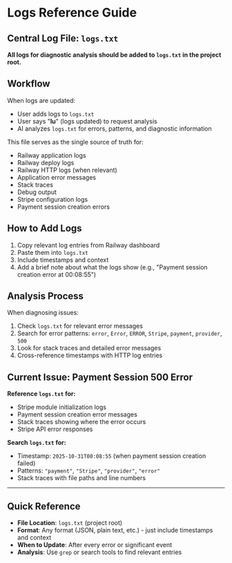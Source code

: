 # Logs Reference Guide

## Central Log File: `logs.txt`

**All logs for diagnostic analysis should be added to `logs.txt` in the project root.**

## Workflow

When logs are updated:
- User adds logs to `logs.txt`
- User says "**lu**" (logs updated) to request analysis
- AI analyzes `logs.txt` for errors, patterns, and diagnostic information

This file serves as the single source of truth for:
- Railway application logs
- Railway deploy logs
- Railway HTTP logs (when relevant)
- Application error messages
- Stack traces
- Debug output
- Stripe configuration logs
- Payment session creation errors

## How to Add Logs

1. Copy relevant log entries from Railway dashboard
2. Paste them into `logs.txt`
3. Include timestamps and context
4. Add a brief note about what the logs show (e.g., "Payment session creation error at 00:08:55")

## Analysis Process

When diagnosing issues:
1. Check `logs.txt` for relevant error messages
2. Search for error patterns: `error`, `Error`, `ERROR`, `Stripe`, `payment`, `provider`, `500`
3. Look for stack traces and detailed error messages
4. Cross-reference timestamps with HTTP log entries

## Current Issue: Payment Session 500 Error

**Reference `logs.txt` for:**
- Stripe module initialization logs
- Payment session creation error messages
- Stack traces showing where the error occurs
- Stripe API error responses

**Search `logs.txt` for:**
- Timestamp: `2025-10-31T00:08:55` (when payment session creation failed)
- Patterns: `"payment"`, `"Stripe"`, `"provider"`, `"error"`
- Stack traces with file paths and line numbers

---

## Quick Reference

- **File Location**: `logs.txt` (project root)
- **Format**: Any format (JSON, plain text, etc.) - just include timestamps and context
- **When to Update**: After every error or significant event
- **Analysis**: Use `grep` or search tools to find relevant entries

